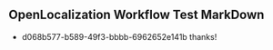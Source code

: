 ## OpenLocalization Workflow Test MarkDown
* d068b577-b589-49f3-bbbb-6962652e141b 
thanks!<!--HONumber=Mar16_HO4-->
